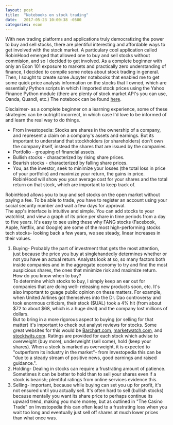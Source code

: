 ```yaml
---
layout: post
title:  "Notebooks on stock trading"
date:   2017-05-23 10:00:38 -0500
categories: econ
---
```


With new trading platforms and applications truly democratizing the power to buy and sell stocks, there are plentiful interesting and affordable ways to get involved with the stock market. A particulary cool application called RobinHood emerged that allowed one to buy and sell stocks without commision, and so I decided to get involved. As a complete beginner with only an Econ 101 exposure to markets and practically zero understanding of finance, I decided to compile some notes about stock trading in general. Then, I sought to create some Jupyter notebooks that enabled me to get some quick price analysis information on the stocks that I owned, which are essentially Python scripts in which I imported stock prices using the Yahoo Finance Python module (there are plenty of stock market API's you can use, Oanda, Quandl, etc.) The notebook can be found [here](https://github.com/shamikh-mill/stock-checker/blob/master/price-checker.ipynb).  

Disclaimer- as a complete beginner on a learning experience, some of these strategies can be outright incorrect, in which case I'd love to be informed of and learn the real way to do things. 

- From Investopedia: Stocks are shares in the ownership of a company, and represent a claim on a company's assets and earnings. But its important to understand that stockholders (or shareholders) don't own the company itself, instead the shares that are issued by the companies.  
- Portfolio - grouping of financial assets. 
- Bullish stocks - characterized by rising share prices. 
- Bearish stocks - characterized by falling share prices.  
- You, as the investor, seek to minimize your losses (the total loss in price of your portfolio) and maximize your return, the gains in price. RobinHood will show you your average cost for your shares and the total return on that stock, which are important to keep track of. 

RobinHood allows you to buy and sell stocks on the open market without paying a fee. To be able to trade, you have to register an account using your social security number and wait a few days for approval.  
The app's interface is intuitive and simple. You can add stocks to your watchlist, and view a graph of its price per share in time periods from a day to five years. It's easy to see using these why FANG stocks (Facebook, Apple, Netflix, and Google) are some of the most high-performing stocks tech stocks- looking back a few years, we see steady, linear increases in their values.

1. Buying- Probably the part of investment that gets the most attention, just because the price you buy at singlehandedly determines whether or not you have an actual return. Analysts look at so, so many factors both inside companies and in the aggregate economy to try and find the most auspicious shares, the ones that minimize risk and maximize return. How do you know when to buy?  
To determine which stocks to buy, I simply keep an ear out for companies that are doing well- releasing new products soon, etc. It's also important to guage public opinion on these matters. For example, when United Airlines got themselves into the Dr. Dao controversy and took enormous criticism, their stock ($UAL) took a 4% hit (from about $72 to about $68, which is a huge deal) and the company lost millions of dollars.  
But to bring in a more rigorous aspect to buying (or selling for that matter) it's important to check out analyst reviews for stocks. Some great websites for this would be [Barchart.com](https://Barchart.com), [marketwatch.com](https://marketwatch.com), and [stocktwits.com](https://stocktwits.com). Ratings are provided for each stock which advise to overweight (buy more), underweight (sell some), hold (keep your shares). When a stock is marked as overweight, it is expected to "outperform its industry in the market"- from Investopedia this can be "due to a steady stream of positive news, good earnings and raised guidance.". 
2. Holding- Dealing in stocks can require a frustrating amount of patience. Sometimes it can be better to hold than to sell your shares even if a stock is bearish; plentiful ratings from online services evidence this.  
3. Selling- important, because while buying can set you up for profit, it's not ensured until you actually sell. It's often hard to sell (bullish stocks) because mentally you want its share price to perhaps continue its upward trend, making you more money, but as outlined in "The Casino Trade" on Investopedia this can often lead to a frustrating loss when you wait too long and eventually just sell off shares at much lower prices than what once was. 

